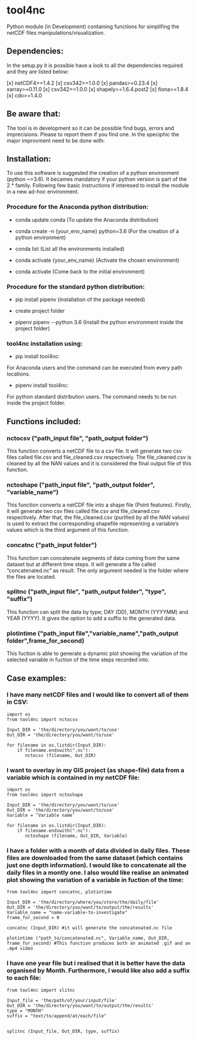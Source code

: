 # tool4nc 

Python module (in Development) containing functions for simplifing the netCDF files manipulations/visualization.

## Dependencies:

In the setup.py it is possible have a look to all the dependencies required and they are listed below:

[x] netCDF4>=1.4.2
[x] csv342>=1.0.0 
[x] pandas>=0.23.4 
[x] xarray>=0.11.0 
[x] csv342>=1.0.0
[x] shapely>=1.6.4.post2
[x] fiona>=1.8.4
[x] cdo>=1.4.0

## Be aware that:

The tool is in development so it can be possible find bugs, errors and imprecisions. Please to report them if you find one. In the speciphic the major improvment need to be done with:
   
## Installation:

To use this software is suggested the creation of a python environment (python ~=3.6). It becames mandatory if your python version is part of the 2.* family. Following few basic instructions if interesed to install the module in a new ad-hoc environment.

### Procedure for the Anaconda python distribution:

- conda update conda (To update the Anaconda distribution)

- conda create -n {your_env_name} python=3.6 (For the creation of a python environment)

- conda list (List all the environments installed)

- conda activate {your_env_name} (Activate the chosen environment)

- conda activate (Come back to the initial environment)

### Procedure for the standard python distribution:

- pip install pipenv (installation of the package needed)

- create project folder 

- pipenv pipenv --python 3.6 (Install the python environment inside the project folder)


### tool4nc installation using:

- pip install tool4nc: 

For Anaconda users and the command can be executed from every path locations. 
 
- pipenv install tool4nc:

For python standard distribution users. The command needs to be run inside the project folder.


## Functions included:

### nctocsv ("path_input file", "path_output folder")

This function converts a netCDF file to a csv file. It will generate two csv files called file.csv and file_cleaned.csv respectively. The file_cleaned.csv is cleaned by all the NAN values and it is considered the final output file of this function.


### nctoshape ("path_input file", "path_output folder", "variable_name")

This function converts a netCDF file into a shape file (Point features). Firstly, it will generate two csv files called file.csv and file_cleaned.csv respectively. After that, the file_cleaned.csv (purified by all the NAN values) is used to extract the corresponding shapefile representing a variable’s values which is the third argument of this function.


### concatnc ("path_input folder")

This function can concatenate segments of data coming from the same dataset but at different time steps. It will generate a file called “concatenated.nc” as result. The only argument needed is the folder where the files are located.


### splitnc ("path_input file",  "path_output folder", "type", "suffix")

This function can split the data by type; DAY (DD), MONTH (YYYYMM) and YEAR (YYYY). It gives the option to add a suffix to the generated data.


### plotintime ("path_input file","variable_name","path_output folder",frame_for_second)

This fuction is able to generate a dynamic plot showing the variation of the selected variable in fuction of the time steps recorded into. 


## Case examples:


### I have many netCDF files and I would like to convert all of them in CSV: 

```
import os
from tool4nc import nctocsv

Input_DIR = 'the/directory/you/want/to/use'
Out_DIR = 'the/directory/you/want/to/use'

for filename in os.listdir(Input_DIR):
    if filename.endswith(".nc"):
       nctocsv (filename, Out_DIR)

```

### I want to overlay in my GIS project (as shape-file) data from a variable which is contained in my netCDF file:

```
import os
from tool4nc import nctoshape

Input_DIR = 'the/directory/you/want/to/use'
Out_DIR = 'the/directory/you/want/to/use'
Variable = ‘Variable name’

for filename in os.listdir(Input_DIR):
    if filename.endswith(".nc"):
       nctoshape (filename, Out_DIR, Variable)

```

### I have a folder with a month of data divided in daily files. These files are downloaded from the same dataset (which contains just one depth information). I would like to concatenate all the daily files in a montly one. I also would like realise an animated plot showing the variation of a variable in fuction of the time:


```
from tool4nc import concatnc, plotintime

Input_DIR = 'the/directory/where/you/store/the/daily/file'
Out_DIR = 'the/directory/you/want/to/output/the/results'
Variable_name = "name-variable-to-investigate"
frame_for_second = 9  

concatnc (Input_DIR) #it will generate the concatenated.nc file

plotintime ("path_to/concatenated.nc", Variable_name, Out_DIR, frame_for_second) #This function produces both an animated .gif and an .mp4 video

```

### I have one year file but i realised that it is better have the data organised by Month. Furthermore, I would like also add a suffix to each file:

```
from tool4nc import slitnc

Input_file = 'the/path/of/your/input/file'
Out_DIR = 'the/directory/you/want/to/output/the/results'
type = "MONTH"
suffix = "text/to/append/at/each/file"


splitnc (Input_file, Out_DIR, type, suffix)

```










